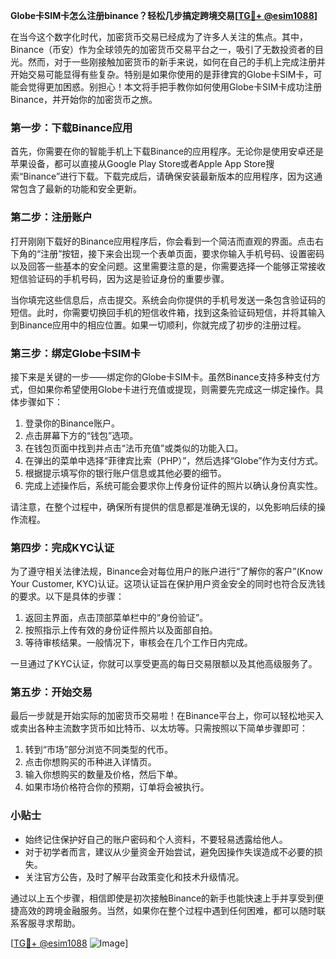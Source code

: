 **Globe卡SIM卡怎么注册binance？轻松几步搞定跨境交易[[TG💪+ @esim1088](https://t.me/s/esim1088)]**

在当今这个数字化时代，加密货币交易已经成为了许多人关注的焦点。其中，Binance（币安）作为全球领先的加密货币交易平台之一，吸引了无数投资者的目光。然而，对于一些刚接触加密货币的新手来说，如何在自己的手机上完成注册并开始交易可能显得有些复杂。特别是如果你使用的是菲律宾的Globe卡SIM卡，可能会觉得更加困惑。别担心！本文将手把手教你如何使用Globe卡SIM卡成功注册Binance，并开始你的加密货币之旅。

### **第一步：下载Binance应用**

首先，你需要在你的智能手机上下载Binance的应用程序。无论你是使用安卓还是苹果设备，都可以直接从Google Play Store或者Apple App Store搜索“Binance”进行下载。下载完成后，请确保安装最新版本的应用程序，因为这通常包含了最新的功能和安全更新。

### **第二步：注册账户**

打开刚刚下载好的Binance应用程序后，你会看到一个简洁而直观的界面。点击右下角的“注册”按钮，接下来会出现一个表单页面，要求你输入手机号码、设置密码以及回答一些基本的安全问题。这里需要注意的是，你需要选择一个能够正常接收短信验证码的手机号码，因为这是验证身份的重要步骤。

当你填完这些信息后，点击提交。系统会向你提供的手机号发送一条包含验证码的短信。此时，你需要切换回手机的短信收件箱，找到这条验证码短信，并将其输入到Binance应用中的相应位置。如果一切顺利，你就完成了初步的注册过程。

### **第三步：绑定Globe卡SIM卡**

接下来是关键的一步——绑定你的Globe卡SIM卡。虽然Binance支持多种支付方式，但如果你希望使用Globe卡进行充值或提现，则需要先完成这一绑定操作。具体步骤如下：

1. 登录你的Binance账户。
2. 点击屏幕下方的“钱包”选项。
3. 在钱包页面中找到并点击“法币充值”或类似的功能入口。
4. 在弹出的菜单中选择“菲律宾比索（PHP）”，然后选择“Globe”作为支付方式。
5. 根据提示填写你的银行账户信息或其他必要的细节。
6. 完成上述操作后，系统可能会要求你上传身份证件的照片以确认身份真实性。

请注意，在整个过程中，确保所有提供的信息都是准确无误的，以免影响后续的操作流程。

### **第四步：完成KYC认证**

为了遵守相关法律法规，Binance会对每位用户的账户进行“了解你的客户”(Know Your Customer, KYC)认证。这项认证旨在保护用户资金安全的同时也符合反洗钱的要求。以下是具体的步骤：

1. 返回主界面，点击顶部菜单栏中的“身份验证”。
2. 按照指示上传有效的身份证件照片以及面部自拍。
3. 等待审核结果。一般情况下，审核会在几个工作日内完成。

一旦通过了KYC认证，你就可以享受更高的每日交易限额以及其他高级服务了。

### **第五步：开始交易**

最后一步就是开始实际的加密货币交易啦！在Binance平台上，你可以轻松地买入或卖出各种主流数字货币如比特币、以太坊等。只需按照以下简单步骤即可：

1. 转到“市场”部分浏览不同类型的代币。
2. 点击你想购买的币种进入详情页。
3. 输入你想购买的数量及价格，然后下单。
4. 如果市场价格符合你的预期，订单将会被执行。

### **小贴士**

- 始终记住保护好自己的账户密码和个人资料，不要轻易透露给他人。
- 对于初学者而言，建议从少量资金开始尝试，避免因操作失误造成不必要的损失。
- 关注官方公告，及时了解平台政策变化和技术升级情况。

通过以上五个步骤，相信即使是初次接触Binance的新手也能快速上手并享受到便捷高效的跨境金融服务。当然，如果你在整个过程中遇到任何困难，都可以随时联系客服寻求帮助。

[[TG💪+ @esim1088](https://t.me/s/esim1088) ![Image](https://i.postimg.cc/4NQfJmqS/Snipaste-2025-05-13-00-14-12.png)]